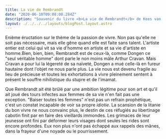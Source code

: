 ```yaml
---
title: La vie de Rembrandt
date: "2020-06-10T09:08:00.284Z"
description: "Souvenir du livre <b>La vie de Rembrandt</b> de Kees van Dongen"
layout: ./../../../layouts/blogPost.layout.astro
---
```


Enième éructation sur le thème de la passion de vivre. Non pas qu'elle ne soit pas nécessaire, mais elle gêne quand elle est faite sans talent. L'artiste entier est celui qui vit sa vie d'homme en artiste et sa vie d'artiste en homme.Bien, bien, bien, Rembrandt est de ceux-là, comme Dongen ce "seul véritable homme" dont parle le non moins mâle Arthur Cravan. Mais Cravan a pour lui la légereté de sa naïveté, Dongen a mué celle-là en fureur hautaine dont l'objet ne nous parle plus. La vie nous est devenu fragile au lieu de précieuse et toutes les exhortations à vivre pleinement sentent à présent le souffre nihilistique du stupre et de l'imamat.

Que Rembrandt ait été brûlé par une ambition légitime pour son art et qu'il ait joué des tours infectes aux femmes de sa vie n'en fait pas une exception. "Baiser toutes les femmes" n'est pas un refrain prophétique, c'est un constat incapable de voir sa propre _idiotie_. La scansion de la litanie du bon vivre ne nous convainc plus, le destin de ces réfugiés au libertinage cabotin finit par en faire des vieillards immondes. Les grimaces de leur jeunesse ont fini par déformer leurs visages dont seules les rides sont encore profondes. Eux non plus n'ont pas échappé aux rappels des mânes, dans la frayeur d'une noyade ou le pourrissement.
